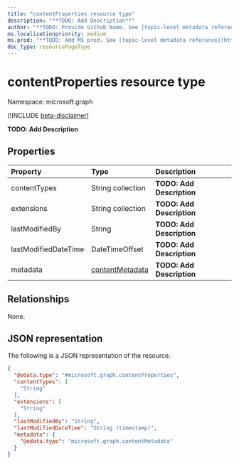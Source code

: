 ```yaml
---
title: "contentProperties resource type"
description: "**TODO: Add Description**"
author: "**TODO: Provide Github Name. See [topic-level metadata reference](https://msgo.azurewebsites.net/add/document/guidelines/metadata.html#topic-level-metadata)**"
ms.localizationpriority: medium
ms.prod: "**TODO: Add MS prod. See [topic-level metadata reference](https://msgo.azurewebsites.net/add/document/guidelines/metadata.html#topic-level-metadata)**"
doc_type: resourcePageType
---
```


# contentProperties resource type

Namespace: microsoft.graph

[!INCLUDE [beta-disclaimer](../../includes/beta-disclaimer.md)]

**TODO: Add Description**

## Properties
|Property|Type|Description|
|:---|:---|:---|
|contentTypes|String collection|**TODO: Add Description**|
|extensions|String collection|**TODO: Add Description**|
|lastModifiedBy|String|**TODO: Add Description**|
|lastModifiedDateTime|DateTimeOffset|**TODO: Add Description**|
|metadata|[contentMetadata](../resources/contentmetadata.md)|**TODO: Add Description**|

## Relationships
None.

## JSON representation
The following is a JSON representation of the resource.
<!-- {
  "blockType": "resource",
  "@odata.type": "microsoft.graph.contentProperties"
}
-->
``` json
{
  "@odata.type": "#microsoft.graph.contentProperties",
  "contentTypes": [
    "String"
  ],
  "extensions": [
    "String"
  ],
  "lastModifiedBy": "String",
  "lastModifiedDateTime": "String (timestamp)",
  "metadata": {
    "@odata.type": "microsoft.graph.contentMetadata"
  }
}
```

